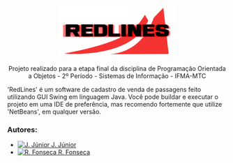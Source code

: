 <p align="center">
  <img src="https://github.com/jjuniorbrasil/Projeto-Final-POO/blob/main/Projeto/src/assets/redlines%20logo.png" /><br><br>
  Projeto realizado para a etapa final da disciplina de Programação Orientada a Objetos - 2º Período - Sistemas de Informação - IFMA-MTC
</p>

<p>
  'RedLines' é um software de cadastro de venda de passagens feito utilizando GUI Swing em linguagem Java. Você pode buildar e executar o projeto em uma IDE de preferência, mas recomendo fortemente que utilize 'NetBeans', em qualquer versão.
</p>

### Autores:
- [<img src="https://static.wikia.nocookie.net/lolesports_gamepedia_en/images/c/c3/EzrealSquare.png/revision/latest?cb=20170801212628" alt="J. Júnior" width="50"/> J. Júnior](https://github.com/jjuniorbrasil)
- [<img src="https://static.wikia.nocookie.net/lolesports_gamepedia_en/images/c/cc/AatroxSquare.png/revision/latest?cb=20180613011027" alt="R. Fonseca" width="50"/>  R. Fonseca](https://github.com/rudneyggf)
